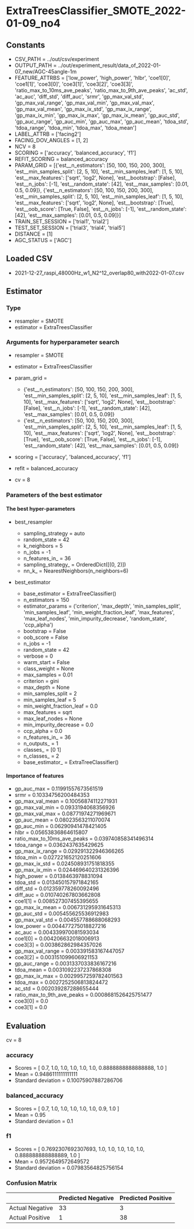 # ExtraTreesClassifier_SMOTE_2022-01-09_no4
## Constants
- CSV_PATH = ../out/csv/experiment
- OUTPUT_PATH = ../out/experiment_result/data_of_2022-01-07_new/AGC-45angle-1m
- FEATURE_ATTRBS = ['low_power', 'high_power', 'hlbr', 'coe1[0]', 'coe1[1]', 'coe3[0]', 'coe3[1]', 'coe3[2]', 'coe3[3]', 'ratio_max_to_10ms_ave_peaks', 'ratio_max_to_9th_ave_peaks', 'ac_std', 'ac_auc', 'diff_std', 'diff_auc', 'srmr', 'gp_max_val_std', 'gp_max_val_range', 'gp_max_val_min', 'gp_max_val_max', 'gp_max_val_mean', 'gp_max_ix_std', 'gp_max_ix_range', 'gp_max_ix_min', 'gp_max_ix_max', 'gp_max_ix_mean', 'gp_auc_std', 'gp_auc_range', 'gp_auc_min', 'gp_auc_max', 'gp_auc_mean', 'tdoa_std', 'tdoa_range', 'tdoa_min', 'tdoa_max', 'tdoa_mean']
- LABEL_ATTRB = ['facing2']
- FACING_DOV_ANGLES = [1, 2]
- NCV = 8
- SCORING = ['accuracy', 'balanced_accuracy', 'f1']
- REFIT_SCORING = balanced_accuracy
- PARAM_GRID = [{'est__n_estimators': [50, 100, 150, 200, 300], 'est__min_samples_split': [2, 5, 10], 'est__min_samples_leaf': [1, 5, 10], 'est__max_features': ['sqrt', 'log2', None], 'est__bootstrap': [False], 'est__n_jobs': [-1], 'est__random_state': [42], 'est__max_samples': [0.01, 0.5, 0.09]}, {'est__n_estimators': [50, 100, 150, 200, 300], 'est__min_samples_split': [2, 5, 10], 'est__min_samples_leaf': [1, 5, 10], 'est__max_features': ['sqrt', 'log2', None], 'est__bootstrap': [True], 'est__oob_score': [True, False], 'est__n_jobs': [-1], 'est__random_state': [42], 'est__max_samples': [0.01, 0.5, 0.09]}]
- TRAIN_SET_SESSION = ['trial1', 'trial2']
- TEST_SET_SESSION = ['trial3', 'trial4', 'trial5']
- DISTANCE = [1]
- AGC_STATUS = ['AGC']

## Loaded CSV
- 2021-12-27_raspi_48000Hz_w1_N2^12_overlap80_with2022-01-07.csv

## Estimator
### Type
- resampler = SMOTE
- estimator = ExtraTreesClassifier

### Arguments for hyperparameter search
- resampler = SMOTE
- estimator = ExtraTreesClassifier
- param_grid = 
	- {'est__n_estimators': [50, 100, 150, 200, 300], 'est__min_samples_split': [2, 5, 10], 'est__min_samples_leaf': [1, 5, 10], 'est__max_features': ['sqrt', 'log2', None], 'est__bootstrap': [False], 'est__n_jobs': [-1], 'est__random_state': [42], 'est__max_samples': [0.01, 0.5, 0.09]}
	- {'est__n_estimators': [50, 100, 150, 200, 300], 'est__min_samples_split': [2, 5, 10], 'est__min_samples_leaf': [1, 5, 10], 'est__max_features': ['sqrt', 'log2', None], 'est__bootstrap': [True], 'est__oob_score': [True, False], 'est__n_jobs': [-1], 'est__random_state': [42], 'est__max_samples': [0.01, 0.5, 0.09]}

- scoring = ['accuracy', 'balanced_accuracy', 'f1']
- refit = balanced_accuracy
- cv = 8

### Parameters of the best estimator
#### The best hyper-parameters
- best_resampler
	- sampling_strategy = auto
	- random_state = 42
	- k_neighbors = 5
	- n_jobs = -1
	- n_features_in_ = 36
	- sampling_strategy_ = OrderedDict([(0, 2)])
	- nn_k_ = NearestNeighbors(n_neighbors=6)

- best_estimator
	- base_estimator = ExtraTreeClassifier()
	- n_estimators = 150
	- estimator_params = ('criterion', 'max_depth', 'min_samples_split', 'min_samples_leaf', 'min_weight_fraction_leaf', 'max_features', 'max_leaf_nodes', 'min_impurity_decrease', 'random_state', 'ccp_alpha')
	- bootstrap = False
	- oob_score = False
	- n_jobs = -1
	- random_state = 42
	- verbose = 0
	- warm_start = False
	- class_weight = None
	- max_samples = 0.01
	- criterion = gini
	- max_depth = None
	- min_samples_split = 2
	- min_samples_leaf = 5
	- min_weight_fraction_leaf = 0.0
	- max_features = sqrt
	- max_leaf_nodes = None
	- min_impurity_decrease = 0.0
	- ccp_alpha = 0.0
	- n_features_in_ = 36
	- n_outputs_ = 1
	- classes_ = [0 1]
	- n_classes_ = 2
	- base_estimator_ = ExtraTreeClassifier()

#### Importance of features
- gp_auc_max = 0.11991557673561519
- srmr = 0.10334756200484353
- gp_max_val_mean = 0.10056874112271931
- gp_max_val_min = 0.0933194068356926
- gp_max_val_max = 0.08771974271969671
- gp_auc_mean = 0.08023563211070074
- gp_auc_min = 0.06290941478421405
- hlbr = 0.05653836864615807
- ratio_max_to_10ms_ave_peaks = 0.039740858341496314
- tdoa_range = 0.0362437635429625
- gp_max_ix_range = 0.029291322946366265
- tdoa_min = 0.027221652120251606
- gp_max_ix_std = 0.024508931751818355
- gp_max_ix_min = 0.024469640231326396
- high_power = 0.0138463978831094
- tdoa_std = 0.013450157971842165
- diff_std = 0.012359778260092496
- diff_auc = 0.010740267803662808
- coe1[1] = 0.008527307455395655
- gp_max_ix_mean = 0.006731295931645313
- gp_auc_std = 0.005455625536912983
- gp_max_val_std = 0.004557788688068293
- low_power = 0.004477275018827216
- ac_auc = 0.004339970081593034
- coe1[0] = 0.004206632018006913
- coe3[3] = 0.003862862984357026
- gp_max_val_range = 0.003391583167447057
- coe3[2] = 0.003151099606921153
- gp_auc_range = 0.0031337033836167216
- tdoa_mean = 0.0031092237237868308
- gp_max_ix_max = 0.0029957259782401563
- tdoa_max = 0.0027252506813824472
- ac_std = 0.002039287288655444
- ratio_max_to_9th_ave_peaks = 0.0008681526425751477
- coe3[0] = 0.0
- coe3[1] = 0.0

## Evaluation
cv = 8
### accuracy
- Scores = [ 0.7, 1.0, 1.0, 1.0, 1.0, 1.0, 0.8888888888888888, 1.0 ]
- Mean = 0.9486111111111111
- Standard deviation = 0.10075907887286706

### balanced_accuracy
- Scores = [ 0.7, 1.0, 1.0, 1.0, 1.0, 1.0, 0.9, 1.0 ]
- Mean = 0.95
- Standard deviation = 0.1

### f1
- Scores = [ 0.7692307692307693, 1.0, 1.0, 1.0, 1.0, 1.0, 0.888888888888889, 1.0 ]
- Mean = 0.9572649572649572
- Standard deviation = 0.07983564825756154

### Confusion Matrix
|  | Predicted Negative | Predicted Positive |
| --- | --- | --- |
| Actual Negative | 33 | 3 |
| Actual Positive | 1 | 38 |

      
